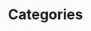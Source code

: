 ---
title: "Categories"
layout: "terms"
description: "A list of all content categories."
showTableOfContents: false
cardView: true
---